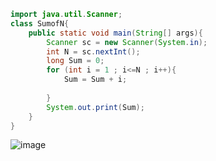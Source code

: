 
```java
import java.util.Scanner;
class SumofN{
    public static void main(String[] args){
        Scanner sc = new Scanner(System.in);
        int N = sc.nextInt();
        long Sum = 0;
        for (int i = 1 ; i<=N ; i++){
            Sum = Sum + i;
            
        }
        System.out.print(Sum);
    }
}
```
![image](https://github.com/Mogana004/code.Java/assets/92911280/faf8395a-44c8-4d6b-a8ec-8b0c415eafab)
